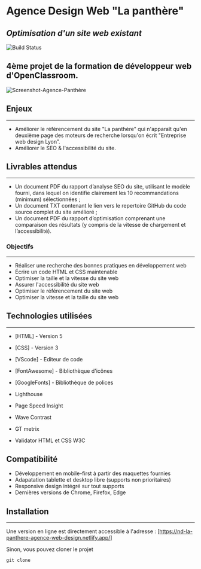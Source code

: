 # Agence Design Web "La panthère"

## _Optimisation d'un site web existant_

![Build Status](https://badge.buildkite.com/sample.svg?status=passing)

4ème projet de la formation de développeur web d'OpenClassroom.
---

![Screenshot-Agence-Panthère](https://github.com/No0910/Agence-La-panthere/assets/98163578/e8f47805-a02e-4517-b57e-d4169e763ec3)

## Enjeux
---
- Améliorer le référencement du site "La panthère" qui n'apparaît qu'en deuxième page des moteurs de recherche lorsqu'on écrit "Entreprise web design Lyon”.
- Améliorer le SEO & l'accessibilité du site.

## Livrables attendus
---
- Un document PDF du rapport d’analyse SEO du site, utilisant le modèle fourni, dans lequel on identifie clairement les 10 recommandations (minimum) sélectionnées ;
- Un document TXT contenant le lien vers le repertoire GitHub du code source complet du site amélioré ;
- Un document PDF du rapport d’optimisation comprenant une comparaison des résultats (y compris de la vitesse de chargement et l’accessibilité).

### Objectifs
---
- Réaliser une recherche des bonnes pratiques en développement web
- Écrire un code HTML et CSS maintenable
- Optimiser la taille et la vitesse du site web
- Assurer l'accessibilité du site web
- Optimiser le référencement du site web
- Optimiser la vitesse et la taille du site web

## Technologies utilisées
---
- [HTML] - Version 5
- [CSS] - Version 3
- [VScode] - Editeur de code
- [FontAwesome] - Bibliothèque d'icônes
- [GoogleFonts] - Bibliothèque de polices
- Lighthouse

- Page Speed Insight
- Wave Contrast
- GT metrix
- Validator HTML et CSS W3C

## Compatibilité
- Développement en mobile-first à partir des maquettes fournies
- Adapatation tablette et desktop libre (supports non prioritaires)
- Responsive design intégré sur tout supports
- Dernières versions de Chrome, Firefox, Edge

## Installation
---
Une version en ligne est directement accessible à l'adresse : [https://nd-la-panthere-agence-web-design.netlify.app/]

Sinon, vous pouvez cloner le projet
```terminal
git clone 
```
